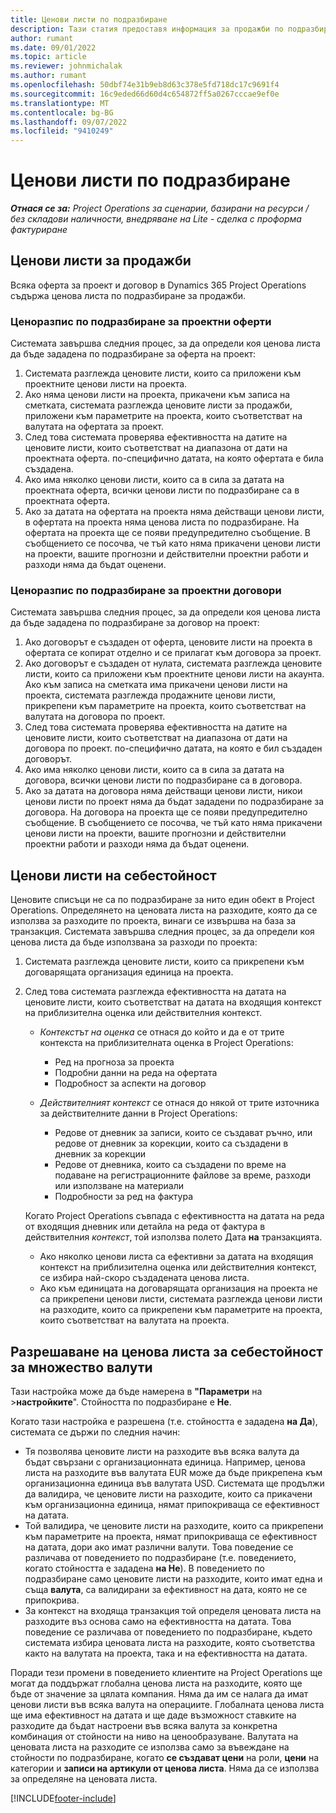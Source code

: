 ```yaml
---
title: Ценови листи по подразбиране
description: Тази статия предоставя информация за продажби по подразбиране и разходи ценови листи в Project Operations.
author: rumant
ms.date: 09/01/2022
ms.topic: article
ms.reviewer: johnmichalak
ms.author: rumant
ms.openlocfilehash: 50dbf74e31b9eb8d63c378e5fd718dc17c9691f4
ms.sourcegitcommit: 16c9eded66d60d4c654872ff5a0267cccae9ef0e
ms.translationtype: MT
ms.contentlocale: bg-BG
ms.lasthandoff: 09/07/2022
ms.locfileid: "9410249"
---
```

# <a name="default-price-lists"></a>Ценови листи по подразбиране

_**Отнася се за:** Project Operations за сценарии, базирани на ресурси / без складови наличности, внедряване на Lite - сделка с проформа фактуриране_

## <a name="sales-price-lists"></a>Ценови листи за продажби

Всяка оферта за проект и договор в Dynamics 365 Project Operations съдържа ценова листа по подразбиране за продажби. 

### <a name="price-list-default-on-project-quotes"></a>Ценоразпис по подразбиране за проектни оферти
Системата завършва следния процес, за да определи коя ценова листа да бъде зададена по подразбиране за оферта на проект:

1. Системата разглежда ценовите листи, които са приложени към проектните ценови листи на проекта. 
1. Ако няма ценови листи на проекта, прикачени към записа на сметката, системата разглежда ценовите листи за продажби, приложени към параметрите на проекта, които съответстват на валутата на офертата за проект.
1. След това системата проверява ефективността на датите на ценовите листи, които съответстват на диапазона от дати на проектната оферта. по-специфично датата, на която офертата е била създадена.
1. Ако има няколко ценови листи, които са в сила за датата на проектната оферта, всички ценови листи по подразбиране са в проектната оферта.
1. Ако за датата на офертата на проекта няма действащи ценови листи, в офертата на проекта няма ценова листа по подразбиране. На офертата на проекта ще се появи предупредително съобщение. В съобщението се посочва, че тъй като няма прикачени ценови листи на проекти, вашите прогнозни и действителни проектни работи и разходи няма да бъдат оценени.

### <a name="price-list-default-on-project-contracts"></a>Ценоразпис по подразбиране за проектни договори 
Системата завършва следния процес, за да определи коя ценова листа да бъде зададена по подразбиране за договор на проект:

1. Ако договорът е създаден от оферта, ценовите листи на проекта в офертата се копират отделно и се прилагат към договора за проект.
1. Ако договорът е създаден от нулата, системата разглежда ценовите листи, които са приложени към проектните ценови листи на акаунта. Ако към записа на сметката има прикачени ценови листи на проекта, системата разглежда продажните ценови листи, прикрепени към параметрите на проекта, които съответстват на валутата на договора по проект.
1. След това системата проверява ефективността на датите на ценовите листи, които съответстват на диапазона от дати на договора по проект. по-специфично датата, на която е бил създаден договорът.
1. Ако има няколко ценови листи, които са в сила за датата на договора, всички ценови листи по подразбиране са в договора.
1. Ако за датата на договора няма действащи ценови листи, никои ценови листи по проект няма да бъдат зададени по подразбиране за договора. На договора на проекта ще се появи предупредително съобщение. В съобщението се посочва, че тъй като няма прикачени ценови листи на проекти, вашите прогнозни и действителни проектни работи и разходи няма да бъдат оценени.

## <a name="cost-price-lists"></a>Ценови листи на себестойност

Ценовите списъци не са по подразбиране за нито един обект в Project Operations. Определянето на ценовата листа на разходите, която да се използва за разходите по проекта, винаги се извършва на база за транзакция. Системата завършва следния процес, за да определи коя ценова листа да бъде използвана за разходи по проекта:

1. Системата разглежда ценовите листи, които са прикрепени към договарящата организация единица на проекта.
1. След това системата разглежда ефективността на датата на ценовите листи, които съответстват на датата на входящия контекст на приблизителна оценка или действителния контекст.

    - *Контекстът на оценка* се отнася до който и да е от трите контекста на приблизителната оценка в Project Operations:

        - Ред на прогноза за проекта
        - Подробни данни на реда на офертата
        - Подробност за аспекти на договор

    - *Действителният контекст* се отнася до някой от трите източника за действителните данни в Project Operations:

       - Редове от дневник за записи, които се създават ръчно, или редове от дневник за корекции, които са създадени в дневник за корекции
       - Редове от дневника, които са създадени по време на подаване на регистрационните файлове за време, разходи или използване на материали
       - Подробности за ред на фактура

    Когато Project Operations съвпада с ефективността на датата на реда от входящия дневник или детайла на реда от фактура в действителния *контекст*, той използва полето Дата **на** транзакцията.

    - Ако няколко ценови листа са ефективни за датата на входящия контекст на приблизителна оценка или действителния контекст, се избира най-скоро създадената ценова листа.
    - Ако към единицата на договарящата организация на проекта не са прикрепени ценови листи, системата разглежда ценови листи на разходите, които са прикрепени към параметрите на проекта, които съответстват на валутата на проекта.

## <a name="enable-multi-currency-cost-price-list"></a>Разрешаване на ценова листа за себестойност за множество валути

Тази настройка може да бъде намерена в **"Параметри** на \>**настройките**". Стойността по подразбиране е **Не**.

Когато тази настройка е разрешена (т.е. стойността е зададена **на Да**), системата се държи по следния начин:

- Тя позволява ценовите листи на разходите във всяка валута да бъдат свързани с организационната единица. Например, ценова листа на разходите във валутата EUR може да бъде прикрепена към организационна единица във валутата USD. Системата ще продължи да валидира, че ценовите листи на разходите, които са прикачени към организационна единица, нямат припокриваща се ефективност на датата.
- Той валидира, че ценовите листи на разходите, които са прикрепени към параметрите на проекта, нямат припокриваща се ефективност на датата, дори ако имат различни валути. Това поведение се различава от поведението по подразбиране (т.е. поведението, когато стойността е зададена **на Не**). В поведението по подразбиране само ценовите листи на разходите, които имат една и съща **валута**, са валидирани за ефективност на дата, която не се припокрива.
- За контекст на входяща транзакция той определя ценовата листа на разходите въз основа само на ефективността на датата. Това поведение се различава от поведението по подразбиране, където системата избира ценовата листа на разходите, която съответства както на валутата на проекта, така и на ефективността на датата.

Поради тези промени в поведението клиентите на Project Operations ще могат да поддържат глобална ценова листа на разходите, която ще бъде от значение за цялата компания. Няма да им се налага да имат ценови листи във всяка валута на операциите. Глобалната ценова листа ще има ефективност на датата и ще даде възможност ставките на разходите да бъдат настроени във всяка валута за конкретна комбинация от стойности на ниво на ценообразуване. Валутата на ценовата листа на разходите се използва само за въвеждане на стойности по подразбиране, когато **се създават цени** на роли, **цени** на категории и **записи на артикули от ценова листа**. Няма да се използва за определяне на ценовата листа.

[!INCLUDE[footer-include](../includes/footer-banner.md)]
